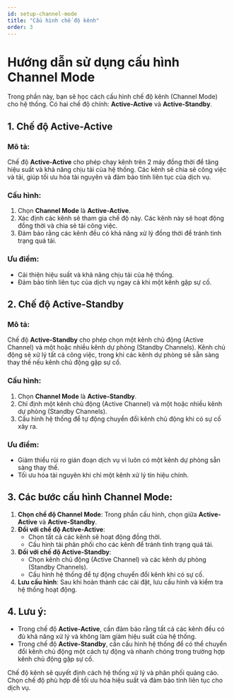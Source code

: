 ```yaml
---
id: setup-channel-mode
title: "Cấu hình chế độ kênh"
order: 3
---
```




# Hướng dẫn sử dụng cấu hình Channel Mode

Trong phần này, bạn sẽ học cách cấu hình chế độ kênh (Channel Mode) cho hệ thống. Có hai chế độ chính: **Active-Active** và **Active-Standby**.

## 1. Chế độ Active-Active

### Mô tả:
Chế độ **Active-Active** cho phép chạy kênh trên 2 máy đồng thời để tăng hiệu suất và khả năng chịu tải của hệ thống. Các kênh sẽ chia sẻ công việc và tải, giúp tối ưu hóa tài nguyên và đảm bảo tính liên tục của dịch vụ.

### Cấu hình:
1. Chọn **Channel Mode** là **Active-Active**.
2. Xác định các kênh sẽ tham gia chế độ này. Các kênh này sẽ hoạt động đồng thời và chia sẻ tải công việc.
3. Đảm bảo rằng các kênh đều có khả năng xử lý đồng thời để tránh tình trạng quá tải.

### Ưu điểm:
- Cải thiện hiệu suất và khả năng chịu tải của hệ thống.
- Đảm bảo tính liên tục của dịch vụ ngay cả khi một kênh gặp sự cố.

## 2. Chế độ Active-Standby

### Mô tả:
Chế độ **Active-Standby** cho phép chọn một kênh chủ động (Active Channel) và một hoặc nhiều kênh dự phòng (Standby Channels). Kênh chủ động sẽ xử lý tất cả công việc, trong khi các kênh dự phòng sẽ sẵn sàng thay thế nếu kênh chủ động gặp sự cố.

### Cấu hình:
1. Chọn **Channel Mode** là **Active-Standby**.
2. Chỉ định một kênh chủ động (Active Channel) và một hoặc nhiều kênh dự phòng (Standby Channels).
3. Cấu hình hệ thống để tự động chuyển đổi kênh chủ động khi có sự cố xảy ra.

### Ưu điểm:
- Giảm thiểu rủi ro gián đoạn dịch vụ vì luôn có một kênh dự phòng sẵn sàng thay thế.
- Tối ưu hóa tài nguyên khi chỉ một kênh xử lý tín hiệu chính.

## 3. Các bước cấu hình Channel Mode:
1. **Chọn chế độ Channel Mode**: Trong phần cấu hình, chọn giữa **Active-Active** và **Active-Standby**.
2. **Đối với chế độ Active-Active**: 
   - Chọn tất cả các kênh sẽ hoạt động đồng thời.
   - Cấu hình tải phân phối cho các kênh để tránh tình trạng quá tải.
3. **Đối với chế độ Active-Standby**:
   - Chọn kênh chủ động (Active Channel) và các kênh dự phòng (Standby Channels).
   - Cấu hình hệ thống để tự động chuyển đổi kênh khi có sự cố.
4. **Lưu cấu hình**: Sau khi hoàn thành các cài đặt, lưu cấu hình và kiểm tra hệ thống hoạt động.

## 4. Lưu ý:
- Trong chế độ **Active-Active**, cần đảm bảo rằng tất cả các kênh đều có đủ khả năng xử lý và không làm giảm hiệu suất của hệ thống.
- Trong chế độ **Active-Standby**, cần cấu hình hệ thống để có thể chuyển đổi kênh chủ động một cách tự động và nhanh chóng trong trường hợp kênh chủ động gặp sự cố.

Chế độ kênh sẽ quyết định cách hệ thống xử lý và phân phối quảng cáo. Chọn chế độ phù hợp để tối ưu hóa hiệu suất và đảm bảo tính liên tục cho dịch vụ.
